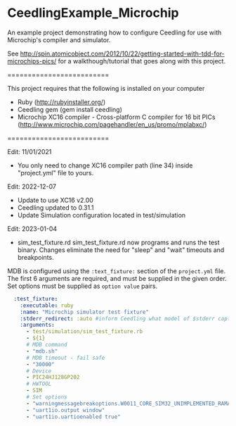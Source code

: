 CeedlingExample_Microchip
=========================

An example project demonstrating how to configure Ceedling for use with Microchip's compiler and simulator.

See http://spin.atomicobject.com/2012/10/22/getting-started-with-tdd-for-microchips-pics/ for a walkthough/tutorial that goes along with this project.

=========================

This project requires that the following is installed on your computer
* Ruby (http://rubyinstaller.org/)
* Ceedling gem (gem install ceedling)
* Microchip XC16 compiler - Cross-platform C compiler for 16 bit PICs (http://www.microchip.com/pagehandler/en_us/promo/mplabxc/)

=========================

Edit: 11/01/2021

* You only need to change XC16 compiler path (line 34) inside "project.yml" file to yours. 

Edit: 2022-12-07
* Update to use XC16 v2.00
* Ceedling updated to 0.31.1
* Update Simulation configuration located in test/simulation

Edit: 2023-01-04
- sim_test_fixture.rd
sim_test_fixture.rd now programs and runs the test binary.
Changes eliminate the need for "sleep" and "wait" timeouts and breakpoints.

MDB is configured using the `:text_fixture:` section of the `project.yml` file.
The first 6 arguments are required, and must be supplied in the given order.
Set options must be supplied as `option value` pairs.

```yaml
  :test_fixture:
    :executable: ruby
    :name: "Microchip simulator test fixture"
    :stderr_redirect: :auto #inform Ceedling what model of $stderr capture to use
    :arguments:
      - test/simulation/sim_test_fixture.rb
      - ${1}
      # MDB command
      - "mdb.sh"
      # MDB timeout - fail safe
      - "30000"
      # Device
      - PIC24HJ128GP202
      # HWTOOL
      - SIM
      # Set options
      - "warningmessagebreakoptions.W0011_CORE_SIM32_UNIMPLEMENTED_RAMACCESS break"
      - "uart1io.output window"
      - "uart1io.uartioenabled true"
```

